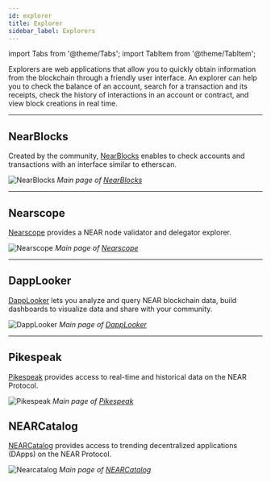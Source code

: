 ```yaml
---
id: explorer
title: Explorer
sidebar_label: Explorers
---
```

import Tabs from '@theme/Tabs';
import TabItem from '@theme/TabItem';

Explorers are web applications that allow you to quickly obtain information from the blockchain through a friendly user interface. An explorer can help you to check the balance of an account, search for a transaction and its receipts, check the history of interactions in an account or contract, and view block creations in real time.

---

## NearBlocks

Created by the community, [NearBlocks](https://nearblocks.io/) enables to check accounts and transactions with an interface similar to etherscan.

![NearBlocks](/docs/assets/explorers/nearblocks.png)
*Main page of [NearBlocks](https://nearblocks.io/)*

<hr className="subsection"/>

## Nearscope

[Nearscope](https://nearscope.net/) provides a NEAR node validator and delegator explorer.

![Nearscope](/docs/assets/explorers/nearscope.png)
*Main page of [Nearscope](https://nearscope.net/)*

<hr className="subsection"/>

## DappLooker

[DappLooker](https://dapplooker.com/) lets you analyze and query NEAR blockchain data, build dashboards to visualize data and share with your community.

![DappLooker](/docs/assets/explorers/dapplooker.png)
*Main page of [DappLooker](https://dapplooker.com/)*

<hr className="subsection"/>

## Pikespeak

[Pikespeak](https://pikespeak.ai/) provides access to real-time and historical data on the NEAR Protocol.

![Pikespeak](/docs/assets/explorers/pikespeak.png)
*Main page of [Pikespeak](https://pikespeak.ai/)*

## NEARCatalog

[NEARCatalog](https://dev.near.org/applications) provides access to trending decentralized applications (DApps) on the NEAR Protocol.


![Nearcatalog](/docs/assets/explorers/nearcatalog.png)
*Main page of [NEARCatalog](https://dev.near.org/applications)*
